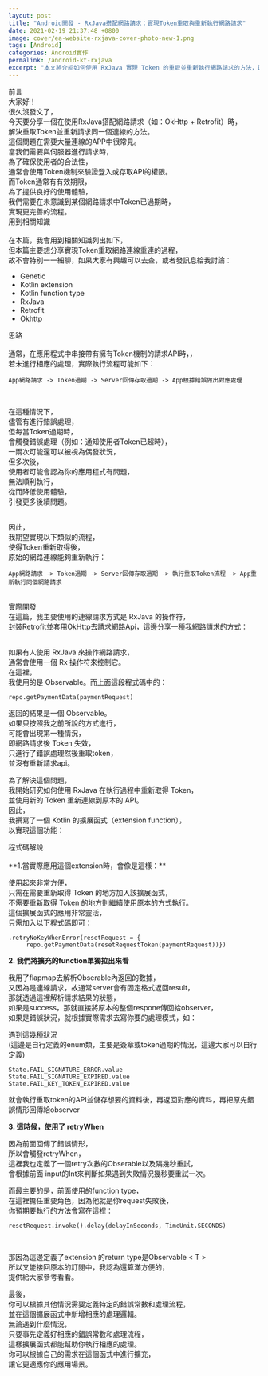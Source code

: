 ```yaml
---
layout: post
title: "Android開發 - RxJava搭配網路請求：實現Token重取與重新執行網路請求"
date: 2021-02-19 21:37:48 +0800
image: cover/ea-website-rxjava-cover-photo-new-1.png
tags: [Android]
categories: Android實作
permalink: /android-kt-rxjava
excerpt: "本文將介紹如何使用 RxJava 實現 Token 的重取並重新執行網路請求的方法，這將有助於提升應用程式的使用體驗"
---
```


<div class="c-border-main-title-2">前言</div>
大家好！<br>
很久沒發文了，<br>
今天要分享一個在使用RxJava搭配網路請求（如：OkHttp + Retrofit）時，<br>
解決重取Token並重新請求同一個連線的方法。<br>
這個問題在需要大量連線的APP中很常見。<br>
當我們需要與伺服器進行請求時，<br>
為了確保使用者的合法性，<br>
通常會使用Token機制來驗證登入或存取API的權限。<br>
而Token通常有有效期限，<br>
為了提供良好的使用體驗，<br>
我們需要在未意識到某個網路請求中Token已過期時，<br>
實現更完善的流程。<br>

<div class="c-border-content-title-4">用到相關知識</div><br>
在本篇，我會用到相關知識列出如下，<br>
但本篇主要想分享實現Token重取網路連線重連的過程，<br>
故不會特別一一細聊，如果大家有興趣可以去查，或者發訊息給我討論：

* Genetic
* Kotlin extension
* Kotlin function type
* RxJava
* Retrofit
* Okhttp

<div class="c-border-main-title-2">思路</div>

<br>
通常，在應用程式中串接帶有擁有Token機制的請求API時，，<br>
若未進行相應的處理，實際執行流程可能如下：

```
App網路請求 -> Token過期 -> Server回傳存取過期 -> App根據錯誤做出對應處理
```
<br>

在這種情況下，<br>
儘管有進行錯誤處理，<br>
但每當Token過期時，<br>
會觸發錯誤處理（例如：通知使用者Token已超時），<br>
一兩次可能還可以被視為偶發狀況，<br>
但多次後，<br>
使用者可能會認為你的應用程式有問題，<br>
無法順利執行，<br>
從而降低使用體驗，<br>引發更多後續問題。<br><br>

因此，<br>
我期望實現以下類似的流程，<br>
使得Token重新取得後，<br>
原始的網路連線能夠重新執行：<br>

```
App網路請求 -> Token過期 -> Server回傳存取過期 -> 執行重取Token流程 -> App重新執行同個網路請求
```
<br>

<div class="c-border-main-title-2">實際開發</div>
在這篇，我主要使用的連線請求方式是 RxJava 的操作符，<br>
封裝Retrofit並套用OkHttp去請求網路Api，這邊分享一種我網路請求的方式：<br>

<script src="https://gist.github.com/waitzShigoto/5724788a6a2efa973eb31b497ffb65df.js"></script><br>


如果有人使用 RxJava 來操作網路請求，<br>
通常會使用一個 Rx 操作符來控制它。<br>
在這裡，<br>
我使用的是 Observable。而上面這段程式碼中的：<br>

```
repo.getPaymentData(paymentRequest)
```


返回的結果是一個 Observable。<br>
如果只按照我之前所說的方式進行，<br>
可能會出現第一種情況，<br>
即網路請求後 Token 失效，<br>
只進行了錯誤處理然後重取token，<br>
並沒有重新請求api。<br>

為了解決這個問題，<br>
我開始研究如何使用 RxJava 在執行過程中重新取得 Token，<br>
並使用新的 Token 重新連線到原本的 API。<br>
因此，<br>
我撰寫了一個 Kotlin 的擴展函式（extension function），<br>
以實現這個功能：<br>

<script src="https://gist.github.com/waitzShigoto/889f4e67cf5edae25cffc006a25032dd.js"></script>

<div class="c-border-content-title-4">程式碼解說</div><br>
**1.當實際應用這個extension時，會像是這樣：**<br>

<script src="https://gist.github.com/waitzShigoto/8ef1124c7d67d02b7e3024fc56735bc8.js"></script>
使用起來非常方便，<br>
只需在需要重新取得 Token 的地方加入該擴展函式，<br>
不需要重新取得 Token 的地方則繼續使用原本的方式執行。<br>
這個擴展函式的應用非常靈活，<br>
只需加入以下程式碼即可：<br>

```
.retryNoKeyWhenError(resetRequest = {                       
     repo.getPaymentData(resetRequestToken(paymentRequest))})
```

**2. 我們將擴充的function單獨拉出來看**

我用了flapmap去解析Obserable<T>內返回的數據，<br>
又因為是連線請求，故通常server會有固定格式返回result，<br>
那就透過這裡解析請求結果的狀態，<br>
如果是success，那就直接將原本的整個respone傳回給observer，<br>
如果是錯誤狀況，就根據實際需求去寫你要的處理模式，如：<br>

遇到這幾種狀況<br>
 (這邊是自行定義的enum類，主要是簽章或token過期的情況，這邊大家可以自行定義)<br>

 ```
 State.FAIL_SIGNATURE_ERROR.value
 State.FAIL_SIGNATURE_EXPIRED.value
 State.FAIL_KEY_TOKEN_EXPIRED.value
 ```
 就會執行重取token的API並儲存想要的資料後，再返回對應的資料，再把原先錯誤情形回傳給observer


 **3. 這時候，使用了 retryWhen**

 因為前面回傳了錯誤情形，<br>
 所以會觸發retryWhen，<br>
 這裡我也定義了一個retry次數的Obserable以及隔幾秒重試，<br>
 會根據前面 input的Int來判斷如果遇到失敗情況幾秒要重試一次。<br>

而最主要的是，前面使用的function type，<br>
在這裡擔任重要角色，因為他就是你request失敗後，<br>
你預期要執行的方法會寫在這裡：<br>
```
resetRequest.invoke().delay(delayInSeconds, TimeUnit.SECONDS)
```
<br>

那因為這邊定義了extension 的return type是Observable < T >
<br>
所以又能接回原本的訂閱中，我認為還算滿方便的，<br>
提供給大家參考看看。<br>

最後，<br>
你可以根據其他情況需要定義特定的錯誤常數和處理流程，<br>
並在這個擴展函式中新增相應的處理邏輯。<br>
無論遇到什麼情況，<br>
只要事先定義好相應的錯誤常數和處理流程，<br>
這樣擴展函式都能幫助你執行相應的處理。<br>
你可以根據自己的需求在這個函式中進行擴充，<br>
讓它更適應你的應用場景。<br>
